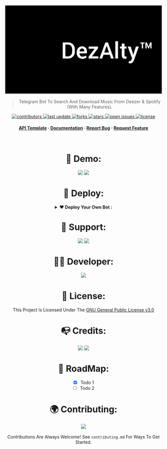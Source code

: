 ![RUN](https://github.com/AmineSoukara/DezAlty-Bot/raw/main/DezAlty/resources/cover_main.gif)

<div align="center">

> Telegram Bot To Search And Download Music From Deezer & Spotify (With Many Features).

<!-- Badges -->
<p>
  <a href="https://github.com/AmineSoukara/DezAlty-Bot/graphs/contributors">
    <img src="https://img.shields.io/github/contributors/aminesoukara/DezAlty-Bot" alt="contributors" />
  </a>
  <a href="">
    <img src="https://img.shields.io/github/last-commit/aminesoukara/DezAlty-Bot" alt="last update" />
  </a>
  <a href="https://github.com/AmineSoukara/DezAlty-Bot/network/members">
    <img src="https://img.shields.io/github/forks/aminesoukara/DezAlty-Bot" alt="forks" />
  </a>
  <a href="https://github.com/AmineSoukara/DezAlty-Bot/stargazers">
    <img src="https://img.shields.io/github/stars/aminesoukara/DezAlty-Bot" alt="stars" />
  </a>
  <a href="https://github.com/AmineSoukara/DezAlty-Bot/issues/">
    <img src="https://img.shields.io/github/issues/aminesoukara/DezAlty-Bot" alt="open issues" />
  </a>
  <a href="https://github.com/AmineSoukara/DezAlty-Bot/blob/main/LICENSE">
    <img src="https://img.shields.io/github/license/aminesoukara/DezAlty-Bot.svg" alt="license" />
  </a>
</p>
   
<h4>
    <a href="https://github.com/AmineSoukara/DezAlty-Api">API Template</a>
  <span> · </span>
    <a href="https://github.com/AmineSoukara/DezAlty-Bot">Documentation</a>
  <span> · </span>
    <a href="https://github.com/AmineSoukara/DezAlty-Bot/issues/">Report Bug</a>
  <span> · </span>
    <a href="https://github.com/AmineSoukara/DezAlty-Bot/issues/">Request Feature</a>
  </h4>
</div>

<br />

<div align="center">

# 🤖 Demo:
<a href="https://t.me/DezAltyBot"><img src="https://img.shields.io/badge/DezAlty-8000FF?style=for-the-badge&logo=telegram&logoColor=white"></a>
<a href="https://t.me/DezAltyXBot"><img src="https://img.shields.io/badge/DezAlty–X-FFFF00?style=for-the-badge&logo=telegram&logoColor=white"></a>

# 📌 Deploy:
<details>	
  <summary><b>❤ Deploy Your Own Bot :</b></summary>

# Star 🌟 Fork 🍴 & Deploy

### -Easy Way
[![Deploy](https://www.herokucdn.com/deploy/button.svg)](https://heroku.com/deploy?template=https://github.com/AmineSoukara/DezAlty-Bot/tree/main)

### -Self-hosting (For Devs)


Clone Repository:
```
$ git clone https://github.com/AmineSoukara/DezAlty-Bot
```
Enter The Directory:
```
$ cd DezAlty-Bot
```
Install Requirements:
```
$ pip3 install -r requirements.txt
```
Run The Bot:
```
$ python3 -m DezAlty
```
### -Mandatory Configs 
```
[+] Make Sure You Add All These Mandatory Vars. 
    [-] API_ID :     You can get this value from https://my.telegram.org
    [-] API_HASH :  You can get this value from https://my.telegram.org
    [-] BOT_TOKEN : You can get this value from https://t.me/botfather
[+] Bot will not work without setting the mandatory vars.
```
</details>


# 💬 Support:
<a href="https://t.me/DezAltySupport"><img src="https://img.shields.io/badge/Group-FF0000?style=for-the-badge&logo=telegram&logoColor=white"></a>
<a href="https://t.me/DezAlty"><img src="https://img.shields.io/badge/Channel-FF0000?style=for-the-badge&logo=telegram&logoColor=white"></a>


# 👨‍💻 Developer:
<a href="https://bio.link/aminesoukara"><img src="https://img.shields.io/badge/@AmineSoukara-000000?style=for-the-badge&logo=messenger&logoColor=white"></a>

# 📝 License:
This Project Is Licensed Under The [GNU General Public License v3.0](https://github.com/AmineSoukara/DezAlty-Bot/blob/main/LICENSE)

# 📭 Credits:
<a href="https://github.com/pyrogram/pyrogram"><img src="https://img.shields.io/badge/@Pyrogram-FE9A2E?style=for-the-badge&logo=github&logoColor=black"></a>
<a href="https://github.com/An0nimia/deezloader"><img src="https://img.shields.io/badge/@Deezloader-00FF00?style=for-the-badge&logo=github&logoColor=black"></a>

<!-- Roadmap -->
# 🧭 RoadMap:

* [x] Todo 1
* [ ] Todo 2

<!-- Contributing -->
# 🌍 Contributing:

<a href="https://github.com/AmineSoukara/DezAlty-Bot/graphs/contributors">
  <img src="https://contrib.rocks/image?repo=aminesoukara/DezAlty-Bot" />
</a>

Contributions Are Always Welcome!
See `contributing.md` For Ways To Get Started.
